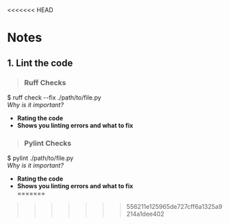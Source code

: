 <<<<<<< HEAD
# Notes

## 1. Lint the code

> ### Ruff Checks

$ ruff check --fix ./path/to/file.py  
_Why is it important?_

* **Rating the code**
* **Shows you linting errors and what to fix**  

> ### Pylint Checks

$ pylint ./path/to/file.py  
_Why is it important?_

* **Rating the code**  
* **Shows you linting errors and what to fix**  
=======
>>>>>>> 556211e125965de727cff6a1325a9214a1dee402
